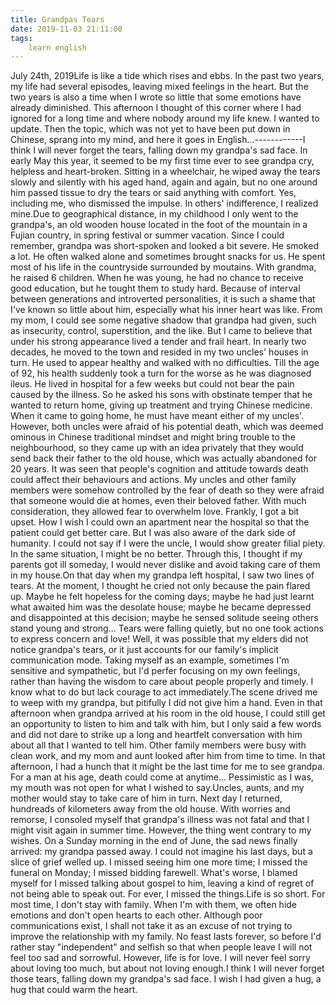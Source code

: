 ```yaml
---
title: Grandpas Tears
date: 2019-11-03 21:11:00
tags:
    learn english
---
```

July 24th, 2019Life is like a tide which rises and ebbs. In the past two years, my life had several episodes, leaving mixed feelings in the heart. But the two years is also a time when I wrote so little that some emotions have already diminished. This afternoon I thought of this corner where I had ignored for a long time and where nobody around my life knew. I wanted to update. Then the topic, which was not yet to have been put down in Chinese, sprang into my mind, and here it goes in English...------------I think I will never forget the tears, falling down my grandpa's sad face. In early May this year, it seemed to be my first time ever to see grandpa cry, helpless and heart-broken. Sitting in a wheelchair, he wiped away the tears slowly and silently with his aged hand, again and again, but no one around him passed tissue to dry the tears or said anything with comfort. Yes, including me, who dismissed the impulse. In others' indifference, I realized mine.Due to geographical distance, in my childhood I only went to the grandpa's, an old wooden house located in the foot of the mountain in a Fujian country, in spring festival or summer vacation. Since I could remember, grandpa was short-spoken and looked a bit severe. He smoked a lot. He often walked alone and sometimes brought snacks for us. He spent most of his life in the countryside surrounded by moutains. With grandma, he raised 6 children. When he was young, he had no chance to receive good education, but he tought them to study hard. Because of interval between generations and introverted personalities, it is such a shame that I've known so little about him, especially what his inner heart was like. From my mom, I could see some negative shadow that grandpa had given, such as insecurity, control, superstition, and the like. But I came to believe that under his strong appearance lived a tender and frail heart. In nearly two decades, he moved to the town and resided in my two uncles' houses in turn. He used to appear healthy and walked with no difficulties. Till the age of 92, his health suddenly took a turn for the worse as he was diagnosed ileus. He lived in hospital for a few weeks but could not bear the pain caused by the illness. So he asked his sons with obstinate temper that he wanted to return home, giving up treatment and trying Chinese medicine. When it came to going home, he must have meant either of my uncles'. However, both uncles were afraid of his potential death, which was deemed ominous in Chinese traditional mindset and might bring trouble to the neighbourhood, so they came up with an idea privately that they would send back their father to the old house, which was actually abandoned for 20 years. It was seen that people's cognition and attitude towards death could affect their behaviours and actions. My uncles and other family members were somehow controlled by the fear of death so they were afraid that someone would die at homes, even their beloved father. With much consideration, they allowed fear to overwhelm love. Frankly, I got a bit upset. How I wish I could own an apartment near the hospital so that the patient could get better care. But I was also aware of the dark side of humanity. I could not say if I were the uncle, I would show greater filial piety. In the same situation, I might be no better. Through this, I thought if my parents got ill someday, I would never dislike and avoid taking care of them in my house.On that day when my grandpa left hospital, I saw two lines of tears. At the moment, I thought he cried not only because the pain flared up. Maybe he felt hopeless for the coming days; maybe he had just learnt what awaited him was the desolate house; maybe he became depressed and disappointed at this decision; maybe he sensed solitude seeing others stand young and strong... Tears were falling quietly, but no one took actions to express concern and love! Well, it was possible that my elders did not notice grandpa's tears, or it just accounts for our family's implicit communication mode. Taking myself as an example, sometimes I'm sensitive and sympathetic, but I'd perfer focusing on my own feelings, rather than having the wisdom to care about people properly and timely. I know what to do but lack courage to act immediately.The scene drived me to weep with my grandpa, but pitifully I did not give him a hand. Even in that afternoon when grandpa arrived at his room in the old house, I could still get an opportunity to listen to him and talk with him, but I only said a few words and did not dare to strike up a long and heartfelt conversation with him about all that I wanted to tell him. Other family members were busy with clean work, and my mom and aunt looked after him from time to time. In that afternoon, I had a hunch that it might be the last time for me to see grandpa. For a man at his age, death could come at anytime... Pessimistic as I was, my mouth was not open for what I wished to say.Uncles, aunts, and my mother would stay to take care of him in turn. Next day I returned, hundreads of kilometers away from the old house. With worries and remorse, I consoled myself that grandpa's illness was not fatal and that I might visit again in summer time. However, the thing went contrary to my wishes. On a Sunday morning in the end of June, the sad news finally arrived: my grandpa passed away. I could not imagine his last days, but a slice of grief welled up. I missed seeing him one more time; I missed the funeral on Monday; I missed bidding farewell. What's worse, I blamed myself for I missed talking about gospel to him, leaving a kind of regret of not being able to speak out. For ever, I missed the things.Life is so short. For most time, I don't stay with family. When I'm with them, we often hide emotions and don't open hearts to each other. Although poor communications exist, I shall not take it as an excuse of not trying to improve the relationship with my family. No feast lasts forever, so before I'd rather stay "independent" and selfish so that when people leave I will not feel too sad and sorrowful. However, life is for love. I will never feel sorry about loving too much, but about not loving enough.I think I will never forget those tears, falling down my grandpa's sad face. I wish I had given a hug, a hug that could warm the heart.